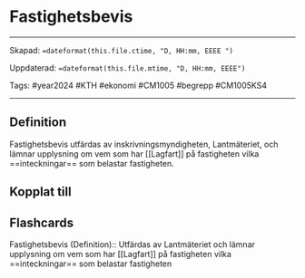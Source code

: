 # Fastighetsbevis

---

Skapad: `=dateformat(this.file.ctime, "D, HH:mm, EEEE ")`

Uppdaterad: `=dateformat(this.file.mtime, "D, HH:mm, EEEE")`

Tags: #year2024 #KTH #ekonomi #CM1005 #begrepp #CM1005KS4

---

## Definition

Fastighetsbevis utfärdas av inskrivningsmyndigheten, Lantmäteriet, och lämnar upplysning om vem som har [[Lagfart]] på fastigheten vilka ==inteckningar== som belastar fastigheten.

## Kopplat till

## Flashcards

Fastighetsbevis (Definition):: Utfärdas av Lantmäteriet och lämnar upplysning om vem som har [[Lagfart]] på fastigheten vilka ==inteckningar== som belastar fastigheten
